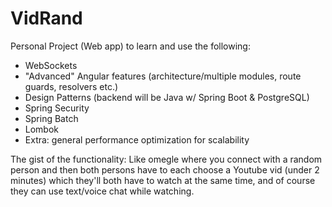 # VidRand
Personal Project (Web app) to learn and use the following:
- WebSockets
- "Advanced" Angular features (architecture/multiple modules, route guards, resolvers etc.)
- Design Patterns (backend will be Java w/ Spring Boot & PostgreSQL)
- Spring Security 
- Spring Batch
- Lombok
- Extra: general performance optimization for scalability

The gist of the functionality: Like omegle where you connect with a random person and then both persons have to each choose a Youtube vid (under 2 minutes) which they'll both have to watch at the same time, and of course they can use text/voice chat while watching.
